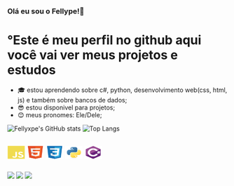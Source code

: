 ### Olá eu sou o Fellype!👋

<h1>°Este é meu perfil no github aqui você vai ver meus projetos e estudos</h1>

- 🎓 estou aprendendo sobre c#, python, desenvolvimento web(css, html, js) e também sobre bancos de dados;
- 😎 estou disponivel para projetos;
- 😊 meus pronomes: Ele/Dele;
  
![Fellyxpe's GitHub stats](https://github-readme-stats.vercel.app/api?username=Fellyxpe&show_icons=true&theme=dracula)
![Top Langs](https://github-readme-stats.vercel.app/api/top-langs/?username=Fellyxpe&hide_progress=true)


<div style="display: inline_block"><br>
  <img align="center" alt="Felly-Js" height="30" width="40" src="https://raw.githubusercontent.com/devicons/devicon/master/icons/javascript/javascript-plain.svg">
  <img align="center" alt="Felly-HTML" height="30" width="40" src="https://raw.githubusercontent.com/devicons/devicon/master/icons/html5/html5-original.svg">
  <img align="center" alt="Felly-CSS" height="30" width="40" src="https://raw.githubusercontent.com/devicons/devicon/master/icons/css3/css3-original.svg">
  <img align="center" alt="Felly-Python" height="30" width="40" src="https://raw.githubusercontent.com/devicons/devicon/master/icons/python/python-original.svg">
  <img align="center" alt="Felly-Csharp" height="30" width="40" src="https://raw.githubusercontent.com/devicons/devicon/master/icons/csharp/csharp-original.svg">
</div>
  
 ##

 <a src = "https://www.youtube.com/@Fellef/channels" target = "_blank"><img src = "https://img.shields.io/badge/YouTube-FF0000?style=for-the-badge&logo=youtube&logoColor=white"></a>
<a src = "linkedin.com/in/fellype-ferreira-948267166"><img src = "https://img.shields.io/badge/LinkedIn-0077B5?style=for-the-badge&logo=linkedin&logoColor=white"></a>
<a src = "darkmon480@gmail.com"><img src = "https://img.shields.io/badge/Gmail-D14836?style=for-the-badge&logo=gmail&logoColor=white"></a>
